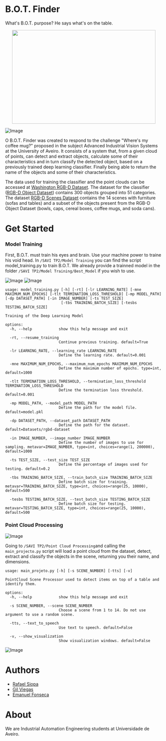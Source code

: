 
# B.O.T. Finder
What's B.O.T. purpose? He says what's on the table.
<p align="center">
  <img width="460" height="300" src="https://github.com/RSiopa/SAVITP2/blob/main/docs/butterbot.png?raw=true">
</p>

![Image](docs/butterbot.png)

O B.O.T. Finder was created to respond to the challenge "Where's my coffee mug?" proposed in the subject Advanced Industrial Vision Systems at the University of Aveiro.
It consists of a system that, from a given cloud of points, can detect and extract objects, calculate some of their characteristics and in turn classify the detected object, based on a previously trained deep learning classifier. Finally being able to return the name of the objects and some of their characteristics.

The data used for training the classifier and the point clouds can be accessed at [Washington RGB-D Dataset](http://rgbd-dataset.cs.washington.edu/dataset/).
The dataset for the classifier ([RGB-D Object Dataset](http://rgbd-dataset.cs.washington.edu/dataset/)) contains 300 objects grouped into 51 categories.
The dataset [RGB-D Scenes Dataset](http://rgbd-dataset.cs.washington.edu/dataset/rgbd-scenes-v2/) contains the 14 scenes with furniture (sofas and tables) and a subset of the objects present from the RGB-D Object Dataset (bowls, caps, cereal boxes, coffee mugs, and soda cans).

# Get Started

### Model Training
First, B.O.T. must train his eyes and brain. Use your machine power to traine his void head.
In ```/SAVI TP2/Model Training```  you can find the script model_training.py to train B.O.T.
We already provide a trainned model in the folder ```/SAVI TP2/Model Training/Best_Model``` if you wish to use.

![Image](docs/training.png)
![Image](docs/traininggraph.png)

```
usage: model_training.py [-h] [-rt] [-lr LEARNING_RATE] [-mne MAXIMUM_NUM_EPOCHS] [-tlt TERMINATION_LOSS_THRESHOLD] [-mp MODEL_PATH] [-dp DATASET_PATH] [-in IMAGE_NUMBER] [-ts TEST_SIZE]
                         [-tbs TRAINING_BATCH_SIZE] [-tesbs TESTING_BATCH_SIZE]

Training of the Deep Learning Model

options:
  -h, --help            show this help message and exit

  -rt, --resume_training
                        Continue previous training. default=True

  -lr LEARNING_RATE, --learning_rate LEARNING_RATE
                        Define the learning rate. default=0.001

  -mne MAXIMUM_NUM_EPOCHS, --maximum_num_epochs MAXIMUM_NUM_EPOCHS
                        Define the maximum number of epochs. type=int, default=1000

  -tlt TERMINATION_LOSS_THRESHOLD, --termination_loss_threshold TERMINATION_LOSS_THRESHOLD
                        Define the termination loss threshold. default=0.001

  -mp MODEL_PATH, --model_path MODEL_PATH
                        Define the path for the model file. default=model.pkl

  -dp DATASET_PATH, --dataset_path DATASET_PATH
                        Define the path for the dataset. default=Datasets/rgbd-dataset

  -in IMAGE_NUMBER, --image_number IMAGE_NUMBER
                        Define the number of images to use for sampling. metavar=IMAGE_NUMBER, type=int, choices=range(1, 200000), default=1000

  -ts TEST_SIZE, --test_size TEST_SIZE
                        Define the percentage of images used for testing. default=0.2

  -tbs TRAINING_BATCH_SIZE, --train_batch_size TRAINING_BATCH_SIZE
                        Define batch size for training. metavar=TRAINING_BATCH_SIZE, type=int, choices=range(25, 10000), default=500

  -tesbs TESTING_BATCH_SIZE, --test_batch_size TESTING_BATCH_SIZE
                        Define batch size for testing. metavar=TESTING_BATCH_SIZE, type=int, choices=range(25, 10000), default=500
```

### Point Cloud Processing

![Image](docs/pointCloudTerminal.png)

Going to ```/SAVI TP2/Point Cloud Processing```and calling the ```main_projecto.py``` script will load a point cloud from the dataset, detect, extract and classify the objects in the scene, returning you their name, and dimensions.

```
usage: main_projeto.py [-h] [-s SCENE_NUMBER] [-tts] [-v]

PointCloud Scene Processor used to detect items on top of a table and identify them.

options:
  -h, --help            show this help message and exit

  -s SCENE_NUMBER, --scene SCENE_NUMBER
                        Choose a scene from 1 to 14. Do not use argument to use a random scene.

  -tts, --text_to_speech
                        Use text to speech. default=False

  -v, --show_visualization
                        Show visualization windows. default=False
```

![Image](docs/preview1.png)

# Authors
- [Rafael Siopa](https://github.com/RSiopa)
- [Gil Viegas](https://github.com/gilviegas)
- [Emanuel Fonseca](https://github.com/emanuelfonseca99)

# About
We are Industrial Automation Engineering students at Universidade de Aveiro.

